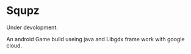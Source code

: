 # Squpz

Under devolopment.

An android Game build useing java and Libgdx frame work with google cloud.
